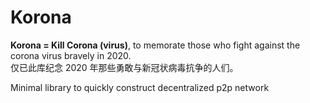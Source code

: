 # Korona

**Korona = Kill Corona (virus)**, to memorate those who fight against the corona virus bravely in 2020.  
仅已此库纪念 2020 年那些勇敢与新冠状病毒抗争的人们。

Minimal library to quickly construct decentralized p2p network
